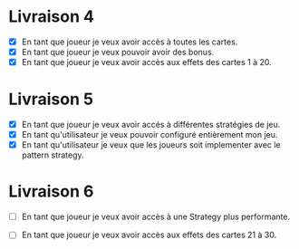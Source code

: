 # Livraison 4

- [x] En tant que joueur je veux avoir accès à toutes les cartes.
- [x] En tant que joueur je veux pouvoir avoir des bonus.
- [x] En tant que joueur je veux avoir accès aux effets des cartes 1 à 20.

# Livraison 5

- [x] En tant que joueur je veux avoir accés à différentes stratégies de jeu.
- [x] En tant qu'utilisateur je veux pouvoir configuré entièrement mon jeu.
- [x] En tant qu'utilisateur je veux que les joueurs soit implementer avec le pattern strategy.

# Livraison 6

- [ ] En tant que joueur je veux avoir accès à une Strategy plus performante.
- [ ] En tant que joueur je veux avoir accès aux effets des cartes 21 à 30.


